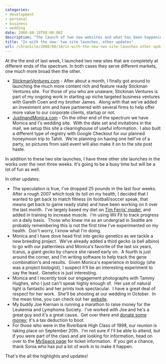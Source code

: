 ```yaml
---
categories:
- development
- personal
- business
- wedding
date: 2008-08-10T00:00:00Z
description: "The launch of two new websites and what has been happening lately in the land of Justin Ribeiro."
title: "In with the new: two site launches, other updates"
url: /chronicle/2008/08/10/in-with-the-new-two-site-launches-other-updates/
---
```


At the the end of last week, I launched two new sites that are completely at different ends of the spectrum. In both cases they serve different markets, one much more broad then the other.

* <a title="Stickman Ventures" href="http://www.stickmanventures.com">StickmanVentures.com</a> - After about a month, I finally got around to launching the much more content rich and feature ready Stickman Ventures site.  For those of you who are unaware, Stickman Ventures is part of my ongoing work in starting up niche targeted business ventures with Gareth Coen and my brother James.  Along with that we've added an investment arm and have partnered with several firms to help offer more value to our corporate clients, startup or not. 
* <a title="Justin and Monica, we're getting married!" href="http://www.justinandmonica.com">JustinandMonica.com</a> - On the other end of the spectrum we have Monica and I's wedding site.  With the date set and invitations in the mail, we setup this site a clearinghouse of useful information.  I also built a different type of registry with Google Checkout for our planned honeymoon trip to Tahiti.  We're planning on having one hell've of a party, so pictures from said event will also make it on to the site post haste. 

In addition to these two site launches, I have three other site launches in the works over the next three weeks. It's going to be a busy time but will be a lot of fun as well.

In other updates:

* The speculation is true, I've dropped 25 pounds in the last four weeks.  After a rough 2007 which took its toll on my health, I decided that I wanted to get back to match fitness (in football/soccer speak, that means get back to game ready state) and have been working on it over the last month.  I've largely based my diet on <a href="http://www.fourhourworkweek.com/blog/2007/04/06/how-to-lose-20-lbs-of-fat-in-30-days-without-doing-any-exercise/">Tim Ferris' model</a>, and added in training to increase muscle.  I'm using Wii Fit to track progress on a daily basis.  Those who knew me as an undergrad in Seattle are probably remembering this is not the first time I've experimented on my health.  Don't worry, I know what I'm doing. 
* Monica and I have dove head first into gecko genetics as we tackle a new breeding project.  We've already added a third gecko (a bell albino) to go with our patternless and Monica's favorite of the last six years, Icarus, a giant gecko by chance she raised early on.  A fourth is just around the corner, and I'm writing software to help track the gene combination's and results.  Given Monica's experience in biology (she was a project biologist), I suspect it'll be an interesting experiment to say the least.  Genetics is just interesting. 
* Monica and I recently took our engagement photographs with Tammy Hughes, who I just can't speak highly enough of.  Her use of natural light is fantastic and her prints look spectacular.  I have a great deal of respect for her work.  She'll be shooting at our wedding in October.  In the mean time, you can check out her <a title="Tammy Hughes" href="http://www.tammyhughes.com/">website</a>. 
* My buddy Joe Kiernan is running a marathon to raise money for the Leukemia and Lymphoma Society.  I've worked with Joe and he's a great guy and it's a great cause.  Get over there and <a title="Joe Kiernan runs to beat cancer" href="http://pages.teamintraining.org/sf/nikesf08/jkiernan">donate some money</a>; it's a tax deduction to boot. 
* For those who were in the Riverbank High Class of 1998, our reunion is taking place on September 20th.  I'm not sure if I'll be able to attend, but if you were part of the class and are looking for information, head on over to the <a href="http://profile.myspace.com/index.cfm?fuseaction=user.viewprofile&amp;friendid=398799336">MySpace page</a> for ticket information.  If you get a chance, thank Sonia who has put a lot of work in to make it happen. 

That's the all the highlights and updates!
